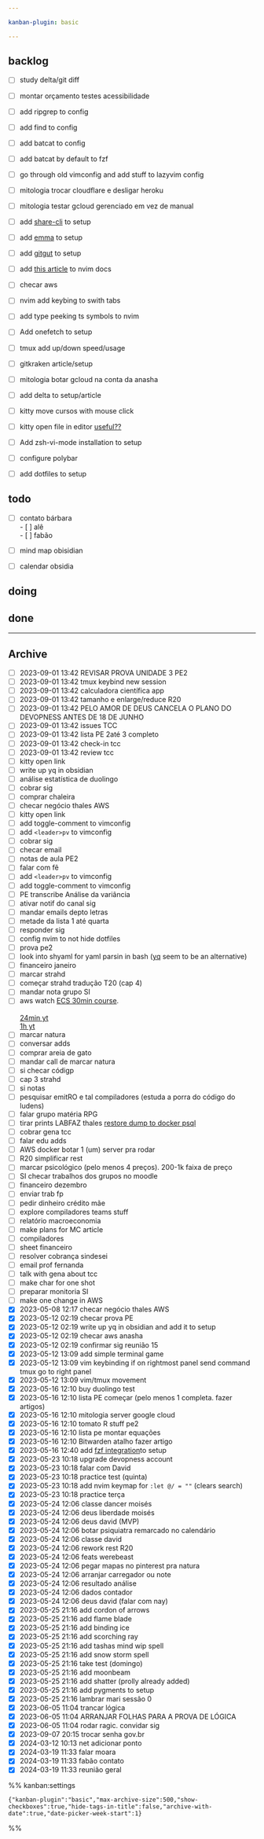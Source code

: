```yaml
---

kanban-plugin: basic

---
```


## backlog

- [ ] study delta/git diff
- [ ] montar orçamento testes acessibilidade
- [ ] add ripgrep to config
- [ ] add find to config
- [ ] add batcat to config
- [ ] add batcat by default to fzf
- [ ] go through old vimconfig and add stuff to lazyvim config
- [ ] mitologia trocar cloudflare e desligar heroku
- [ ] mitologia testar gcloud gerenciado em vez de manual
- [ ] add [share-cli](https://github.com/marionebl/share-cli) to setup
- [ ] add [emma](https://github.com/maticzav/emma-cli) to setup
- [ ] add [gitgut](https://github.com/GitGud-org/GitGud) to setup
- [ ] add [this article](https://alpha2phi.medium.com/neovim-for-beginners-lua-autocmd-and-keymap-functions-3bdfe0bebe42) to nvim docs
- [ ] checar aws
- [ ] nvim add keybing to swith tabs
- [ ] add type peeking ts symbols to nvim
- [ ] Add onefetch to setup
- [ ] tmux add up/down speed/usage
- [ ] gitkraken article/setup
- [ ] mitologia botar gcloud na conta da anasha
- [ ] add delta to setup/article
- [ ] kitty move cursos with mouse click
- [ ] kitty open file in editor [useful??](https://github.com/kovidgoyal/kitty/discussions/5731)
- [ ] Add zsh-vi-mode installation to setup
- [ ] configure polybar
- [ ] add dotfiles to setup


## todo

- [ ] contato bárbara<br>- [ ] alê<br>- [ ] fabão
- [ ] mind map obisidian
- [ ] calendar obsidia


## doing



## done



***

## Archive

- [ ] 2023-09-01 13:42 REVISAR PROVA UNIDADE 3 PE2
- [ ] 2023-09-01 13:42 tmux keybind new session
- [ ] 2023-09-01 13:42 calculadora científica app
- [ ] 2023-09-01 13:42 tamanho e enlarge/reduce R20
- [ ] 2023-09-01 13:42 PELO AMOR DE DEUS CANCELA O PLANO DO DEVOPNESS ANTES DE 18 DE JUNHO
- [ ] 2023-09-01 13:42 issues TCC
- [ ] 2023-09-01 13:42 lista PE 2até 3 completo
- [ ] 2023-09-01 13:42 check-in tcc
- [ ] 2023-09-01 13:42 review tcc
- [ ] kitty open link
- [ ] write up yq in obsidian
- [ ] análise estatística de duolingo
- [ ] cobrar sig
- [ ] comprar chaleira
- [ ] checar negócio thales AWS
- [ ] kitty open link
- [ ] add toggle-comment to vimconfig
- [ ] add `<leader>pv` to vimconfig
- [ ] cobrar sig
- [ ] checar email
- [ ] notas de aula PE2
- [ ] falar com fê
- [ ] add `<leader>pv` to vimconfig
- [ ] add toggle-comment to vimconfig
- [ ] PE transcribe Análise da variância
- [ ] ativar notif do canal sig
- [ ] mandar emails depto letras
- [ ] metade da lista 1 até quarta
- [ ] responder sig
- [ ] config nvim to not hide dotfiles
- [ ] prova pe2
- [ ] look into shyaml for yaml parsin in bash ([yq](https://github.com/mikefarah/yq#readme) seem to be an alternative)
- [ ] financeiro janeiro
- [ ] marcar strahd
- [ ] começar strahd tradução T20 (cap 4)
- [ ] mandar nota grupo SI
- [ ] aws watch [ECS 30min course](https://explore.skillbuilder.aws/learn/course/13597/play/60846/getting-started-with-amazon-elastic-container-service-v010100).<br><br>[24min yt](https://www.youtube.com/watch?v=_W2YeFfOvms)<br>[1h yt](https://www.youtube.com/watch?v=esISkPlnxL0)
- [ ] marcar natura
- [ ] conversar adds
- [ ] comprar areia de gato
- [ ] mandar call de marcar natura
- [ ] si checar códigp
- [ ] cap 3 strahd
- [ ] si notas
- [ ] pesquisar emitRO e tal compiladores (estuda a porra do código do ludens)
- [ ] falar grupo matéria RPG
- [ ] tirar prints LABFAZ thales [restore dump to docker psql](https://stackoverflow.com/questions/24718706/backup-restore-a-dockerized-postgresql-database)
- [ ] cobrar gena tcc
- [ ] falar edu adds
- [ ] AWS docker botar 1 (um) server pra rodar
- [ ] R20 simplificar rest
- [ ] marcar psicológico (pelo menos 4 preços). 200-1k faixa de preço
- [ ] SI checar trabalhos dos grupos no moodle
- [ ] financeiro dezembro
- [ ] enviar trab fp
- [ ] pedir dinheiro crédito mãe
- [ ] explore compiladores teams stuff
- [ ] relatório macroeconomia
- [ ] make plans for MC article
- [ ] compiladores
- [ ] sheet financeiro
- [ ] resolver cobrança sindesei
- [ ] email prof fernanda
- [ ] talk with gena about tcc
- [ ] make char for one shot
- [ ] preparar monitoria SI
- [ ] make one change in AWS
- [x] 2023-05-08 12:17 checar negócio thales AWS
- [x] 2023-05-12 02:19 checar prova PE
- [x] 2023-05-12 02:19 write up yq in obsidian and add it to setup
- [x] 2023-05-12 02:19 checar aws anasha
- [x] 2023-05-12 02:19 confirmar sig reunião 15
- [x] 2023-05-12 13:09 add simple terminal game
- [x] 2023-05-12 13:09 vim keybinding if on rightmost panel send command tmux go to right panel
- [x] 2023-05-12 13:09 vim/tmux movement
- [x] 2023-05-16 12:10 buy duolingo test
- [x] 2023-05-16 12:10 lista PE começar (pelo menos 1 completa. fazer artigos)
- [x] 2023-05-16 12:10 mitologia server google cloud
- [x] 2023-05-16 12:10 tomato R stuff pe2
- [x] 2023-05-16 12:10 lista pe montar equações
- [x] 2023-05-16 12:10 <C-S-l> Bitwarden atalho fazer artigo
- [x] 2023-05-16 12:40 add [fzf integration](https://www.tomshardware.com/how-to/fuzzy-search-linux)to setup
- [x] 2023-05-23 10:18 upgrade devopness account
- [x] 2023-05-23 10:18 falar com David
- [x] 2023-05-23 10:18 practice test (quinta)
- [x] 2023-05-23 10:18 add nvim keymap for `:let @/ = ""` (clears search)
- [x] 2023-05-23 10:18 practice terça
- [x] 2023-05-24 12:06 classe dancer moisés
- [x] 2023-05-24 12:06 deus liberdade moisés
- [x] 2023-05-24 12:06 deus david (MVP)
- [x] 2023-05-24 12:06 botar psiquiatra remarcado no calendário
- [x] 2023-05-24 12:06 classe david
- [x] 2023-05-24 12:06 rework rest R20
- [x] 2023-05-24 12:06 feats werebeast
- [x] 2023-05-24 12:06 pegar mapas no pinterest pra natura
- [x] 2023-05-24 12:06 arranjar carregador ou note
- [x] 2023-05-24 12:06 resultado análise
- [x] 2023-05-24 12:06 dados contador
- [x] 2023-05-24 12:06 deus david (falar com nay)
- [x] 2023-05-25 21:16 add cordon of arrows
- [x] 2023-05-25 21:16 add flame blade
- [x] 2023-05-25 21:16 add binding ice
- [x] 2023-05-25 21:16 add scorching ray
- [x] 2023-05-25 21:16 add tashas mind wip spell
- [x] 2023-05-25 21:16 add snow storm spell
- [x] 2023-05-25 21:16 take test (domingo)
- [x] 2023-05-25 21:16 add moonbeam
- [x] 2023-05-25 21:16 add shatter (prolly already added)
- [x] 2023-05-25 21:16 add pygments to setup
- [x] 2023-05-25 21:16 lambrar mari sessão 0
- [x] 2023-06-05 11:04 trancar lógica
- [x] 2023-06-05 11:04 ARRANJAR FOLHAS PARA A PROVA DE LÓGICA
- [x] 2023-06-05 11:04 rodar ragic. convidar sig
- [x] 2023-09-07 20:15 trocar senha gov.br
- [x] 2024-03-12 10:13 net adicionar ponto
- [x] 2024-03-19 11:33 falar moara
- [x] 2024-03-19 11:33 fabão contato
- [x] 2024-03-19 11:33 reunião geral

%% kanban:settings
```
{"kanban-plugin":"basic","max-archive-size":500,"show-checkboxes":true,"hide-tags-in-title":false,"archive-with-date":true,"date-picker-week-start":1}
```
%%